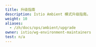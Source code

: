 ```yaml
---
title: 升级指南
description: Istio Ambient 模式升级指南。
weight: 10
aliases:
  - /zh/docs/ops/ambient/upgrade
owner: istio/wg-environment-maintainers
test: n/a
---
```

